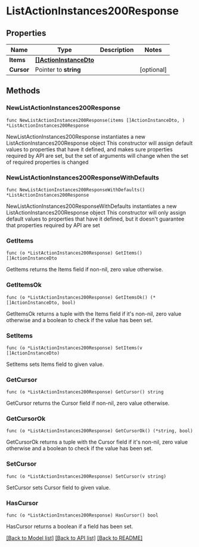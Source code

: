# ListActionInstances200Response

## Properties

Name | Type | Description | Notes
------------ | ------------- | ------------- | -------------
**Items** | [**[]ActionInstanceDto**](ActionInstanceDto.md) |  | 
**Cursor** | Pointer to **string** |  | [optional] 

## Methods

### NewListActionInstances200Response

`func NewListActionInstances200Response(items []ActionInstanceDto, ) *ListActionInstances200Response`

NewListActionInstances200Response instantiates a new ListActionInstances200Response object
This constructor will assign default values to properties that have it defined,
and makes sure properties required by API are set, but the set of arguments
will change when the set of required properties is changed

### NewListActionInstances200ResponseWithDefaults

`func NewListActionInstances200ResponseWithDefaults() *ListActionInstances200Response`

NewListActionInstances200ResponseWithDefaults instantiates a new ListActionInstances200Response object
This constructor will only assign default values to properties that have it defined,
but it doesn't guarantee that properties required by API are set

### GetItems

`func (o *ListActionInstances200Response) GetItems() []ActionInstanceDto`

GetItems returns the Items field if non-nil, zero value otherwise.

### GetItemsOk

`func (o *ListActionInstances200Response) GetItemsOk() (*[]ActionInstanceDto, bool)`

GetItemsOk returns a tuple with the Items field if it's non-nil, zero value otherwise
and a boolean to check if the value has been set.

### SetItems

`func (o *ListActionInstances200Response) SetItems(v []ActionInstanceDto)`

SetItems sets Items field to given value.


### GetCursor

`func (o *ListActionInstances200Response) GetCursor() string`

GetCursor returns the Cursor field if non-nil, zero value otherwise.

### GetCursorOk

`func (o *ListActionInstances200Response) GetCursorOk() (*string, bool)`

GetCursorOk returns a tuple with the Cursor field if it's non-nil, zero value otherwise
and a boolean to check if the value has been set.

### SetCursor

`func (o *ListActionInstances200Response) SetCursor(v string)`

SetCursor sets Cursor field to given value.

### HasCursor

`func (o *ListActionInstances200Response) HasCursor() bool`

HasCursor returns a boolean if a field has been set.


[[Back to Model list]](../README.md#documentation-for-models) [[Back to API list]](../README.md#documentation-for-api-endpoints) [[Back to README]](../README.md)



